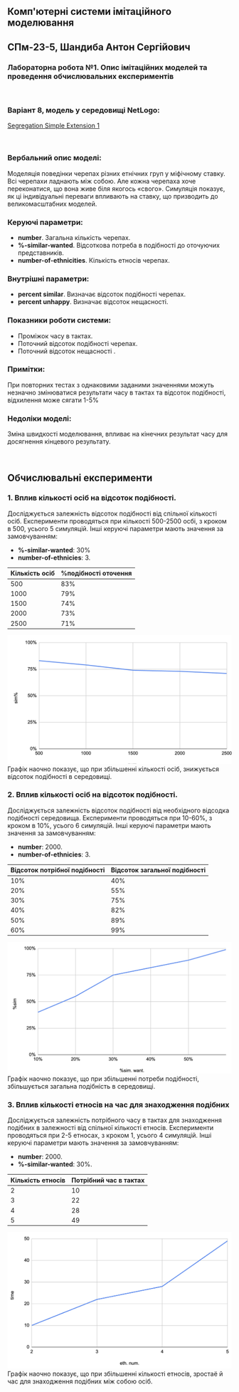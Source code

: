 ## Комп'ютерні системи імітаційного моделювання
## СПм-23-5, **Шандиба Антон Сергійович**
### Лабораторна робота №**1**. Опис імітаційних моделей та проведення обчислювальних експериментів

<br>

### Варіант 8, модель у середовищі NetLogo:
[Segregation Simple Extension 1](http://www.netlogoweb.org/launch#http://www.netlogoweb.org/assets/modelslib/IABM%20Textbook/chapter%203/Segregation%20Extensions/Segregation%20Simple%20Extension%201.nlogo)

<br>

### Вербальний опис моделі: 

Моделяція поведінки черепах різних етнічних груп у міфічному ставку. Всі черепахи ладнають між собою. Але кожна черепаха хоче переконатися, що вона живе біля якогось «свого». Симуляція показує, як ці індивідуальні переваги впливають на ставку, що призводить до великомасштабних моделей.

### Керуючі параметри:
- **number**. Загальна кількість черепах.
- **%-similar-wanted**. Відсоткова потреба в подібності до оточуючих представників.
- **number-of-ethnicities**. Кількість етносів черепах.

### Внутрішні параметри:
- **percent similar**. Визначає відсоток подібності черепах.
- **percent unhappy**. Визначає відсоток нещасності.

### Показники роботи системи:
- Проміжок часу в тактах.
- Поточний відсоток подібності черепах.
- Поточний відсоток нещасності .

### Примітки:
При повторних тестах з однаковими заданими значеннями можуть незначно змінюватися результати часу в тактах та відсоток подібності, відхилення може сягати 1-5%

### Недоліки моделі:
Зміна швидкості моделювання, впливає на кінечних результат часу для досягнення кінцевого результату.

<br>

## Обчислювальні експерименти

### 1. Вплив кількості осіб на відсоток подібності.
Досліджується залежність відсоток подібності від спільної кількості осіб.
Експерименти проводяться при кількості 500-2500 осбі, з кроком в 500, усього 5 симуляцій.
Інші керуючі параметри мають значення за замовчуванням:
- **%-similar-wanted**: 30%
- **number-of-ethnicies**: 3.


<table>
<thead>
<tr><th>Кількість осіб</th><th>%подібності оточення</th></tr>
</thead>
<tbody>
<tr><td>500</td><td>83%</td></tr>
<tr><td>1000</td><td>79%</td></tr>
<tr><td>1500</td><td>74%</td></tr>
<tr><td>2000</td><td>73%</td></tr>
<tr><td>2500</td><td>71%</td></tr>
</tbody>
</table>

![Залежність відсотку подібності в оточені від загальної кількості осіб](lab1_1st.png)
Графік наочно показує, що при збільшенні кількості осіб, знижується відсоток подібності в середовищі.

### 2. Вплив кількості осіб на відсоток подібності.
Досліджується залежність відсоток подібності від необхідного відсодка подібності середовища.
Експерименти проводяться при 10-60%, з кроком в 10%, усього 6 симуляцій.
Інші керуючі параметри мають значення за замовчуванням:
- **number**: 2000.
- **number-of-ethnicies**: 3.


<table>
<thead>
<tr><th>Відсоток потрібної подібності</th><th>Відсоток загальної подібності</th></tr>
</thead>
<tbody>
<tr><td>10%</td><td>40%</td></tr>
<tr><td>20%</td><td>55%</td></tr>
<tr><td>30%</td><td>75%</td></tr>
<tr><td>40%</td><td>82%</td></tr>
<tr><td>50%</td><td>89%</td></tr>
<tr><td>60%</td><td>99%</td></tr>
</tbody>
</table>

![Залежність відсотку подібостих в оточені від потреби подібності](lab1_2nd.png)
Графік наочно показує, що при збільшенні потреби подібності, збільшується загальна подібність в середовищі.

### 3. Вплив кількості етносів на час для знаходження подібних
Досліджується залежність потрібного часу в тактах для знаходження подібних в залежності від спільної кількості етносів.
Експерименти проводяться при 2-5 етносах, з кроком 1, усього 4 симуляцій.
Інші керуючі параметри мають значення за замовчуванням:
- **number**: 2000.
- **%-similar-wanted**: 30%.


<table>
<thead>
<tr><th>Кількість етносів</th><th>Потрібний час в тактах</th></tr>
</thead>
<tbody>
<tr><td>2</td><td>10</td></tr>
<tr><td>3</td><td>22</td></tr>
<tr><td>4</td><td>28</td></tr>
<tr><td>5</td><td>49</td></tr>
</tbody>
</table>

![Залежність часу для знаходження подібних від кількості етносів](lab1_3th.png)
Графік наочно показує, що при збільшенні кількості етносів, зростаё й час для знаходження подібних між собою осіб.
